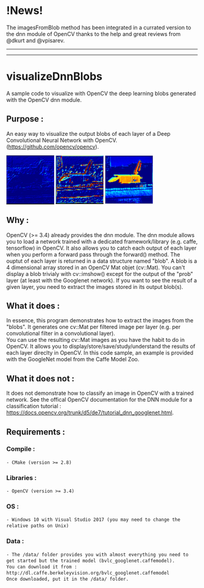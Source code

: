 # !News!
The imagesFromBlob method has been integrated in a currated version to the dnn module of OpenCV thanks to the help and great reviews from @dkurt and @vpisarev.

-----------------------------------------------------------------------------------------------------------------------------------------
-----------------------------------------------------------------------------------------------------------------------------------------

# visualizeDnnBlobs
A sample code to visualize with OpenCV the deep learning blobs generated with the OpenCV dnn module.

## Purpose :
An easy way to visualize the output blobs of each layer of a Deep Convolutional Neural Network with OpenCV.(https://github.com/opencv/opencv).

<a> <img src="./results/output1.PNG" align="center" height="25%" width="25%"> <img src="./results/output2.PNG" align="center" height="25%" width="25%"> <img src="./results/output3.PNG" align="center" height="25%" width="25%"> </a>

## Why :
OpenCV (>= 3.4) already provides the dnn module. 
The dnn module allows you to load a network trained with a dedicated framework/library (e.g. caffe, tensorflow) in OpenCV. It also allows you to catch each output of each layer when you perform a forward pass through the forward() method.
The ouptut of each layer is returned in a data structure named "blob".
A blob is a 4 dimensional array stored in an OpenCV Mat objet (cv::Mat). 
You can't display a blob trivialy with cv::imshow() except for the output of the "prob" layer (at least with the Googlenet network). 
If you want to see the result of a given layer, you need to extract the images stored in its output blob(s).

## What it does :
In essence, this program demonstrates how to extract the images from the "blobs". 
It generates one cv::Mat per filtered image per layer (e.g. per convolutional filter in a convolutional layer).  
You can use the resulting cv::Mat images as you have the habit to do in OpenCV. 
It allows you to display/store/save/study/understand the results of each layer direclty in OpenCV.
In this code sample, an example is provided with the GoogleNet model from the Caffe Model Zoo.

## What it does not :
It does not demonstrate how to classify an image in OpenCV with a trained network.
See the offical OpenCV documentation for the DNN module for a classification tutorial : https://docs.opencv.org/trunk/d5/de7/tutorial_dnn_googlenet.html.

## Requirements :
### Compile :
	- CMake (version >= 2.8)
### Libraries :
	- OpenCV (version >= 3.4)
### OS :
	- Windows 10 with Visual Studio 2017 (you may need to change the relative paths on Unix)
### Data :
	- The /data/ folder provides you with almost everything you need to get started but the trained model (bvlc_googlenet.caffemodel). 
	You can download it from : http://dl.caffe.berkeleyvision.org/bvlc_googlenet.caffemodel
	Once downloaded, put it in the /data/ folder.
